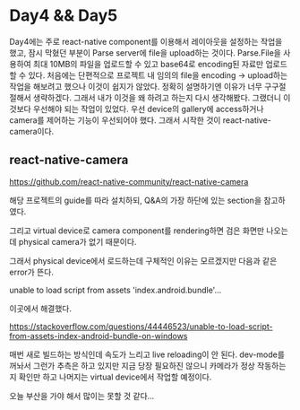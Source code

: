 # Day4 && Day5

  Day4에는 주로 react-native component를 이용해서 레이아웃을 설정하는 작업을 했고, 잠시 막혔던 부분이 Parse server에 file을 upload하는 것이다. Parse.File을 사용하여 최대 10MB의 파일을 업로드할 수 있고 base64로 encoding된 자료만 업로드 할 수 있다. 처음에는 단편적으로 프로젝트 내 임의의 file을 encoding -> upload하는 작업을 해보려고 했으나 이것이 쉽지가 않았다. 정확히 설명하기엔 이유가 너무 구구절절해서 생략하겠다. 그래서 내가 이것을 왜 하려고 하는지 다시 생각해봤다. 그랬더니 이것보다 우선해야 되는 작업이 있었다. 우선 device의 gallery에 access하거나 camera를 제어하는 기능이 우선되어야 했다. 그래서 시작한 것이 react-native-camera이다.

## react-native-camera

  https://github.com/react-native-community/react-native-camera

  해당 프로젝트의 guide를 따라 설치하되, Q&A의 가장 하단에 있는 section을 참고하였다.

  그리고 virtual device로 camera component를 rendering하면 검은 화면만 나오는데 physical camera가 없기 때문이다. 

  그래서 physical device에서 로드하는데 구체적인 이유는 모르겠지만 다음과 같은 error가 뜬다.

  unable to load script from assets 'index.android.bundle'...

  이곳에서 해결했다.

  https://stackoverflow.com/questions/44446523/unable-to-load-script-from-assets-index-android-bundle-on-windows

  매번 새로 빌드하는 방식인데 속도가 느리고 live reloading이 안 된다. dev-mode를 꺼놔서 그런가 추측은 하고 있지만 지금 당장 필요하진 않으니 카메라가 정상 작동하는지 확인만 하고 나머지는 virtual device에서 작업할 예정이다. 

  오늘 부산을 가야 해서 많이는 못할 것 같다...